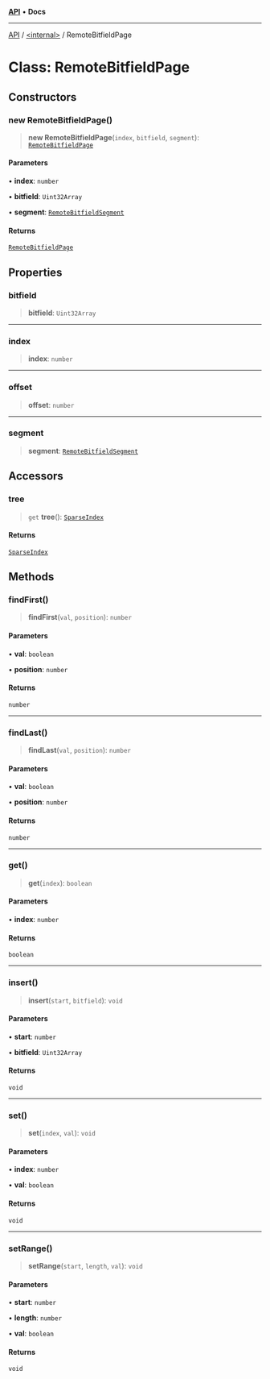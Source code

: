 [**API**](../../README.md) • **Docs**

***

[API](../../README.md) / [\<internal\>](../README.md) / RemoteBitfieldPage

# Class: RemoteBitfieldPage

## Constructors

### new RemoteBitfieldPage()

> **new RemoteBitfieldPage**(`index`, `bitfield`, `segment`): [`RemoteBitfieldPage`](RemoteBitfieldPage.md)

#### Parameters

• **index**: `number`

• **bitfield**: `Uint32Array`

• **segment**: [`RemoteBitfieldSegment`](RemoteBitfieldSegment.md)

#### Returns

[`RemoteBitfieldPage`](RemoteBitfieldPage.md)

## Properties

### bitfield

> **bitfield**: `Uint32Array`

***

### index

> **index**: `number`

***

### offset

> **offset**: `number`

***

### segment

> **segment**: [`RemoteBitfieldSegment`](RemoteBitfieldSegment.md)

## Accessors

### tree

> `get` **tree**(): [`SparseIndex`](SparseIndex.md)

#### Returns

[`SparseIndex`](SparseIndex.md)

## Methods

### findFirst()

> **findFirst**(`val`, `position`): `number`

#### Parameters

• **val**: `boolean`

• **position**: `number`

#### Returns

`number`

***

### findLast()

> **findLast**(`val`, `position`): `number`

#### Parameters

• **val**: `boolean`

• **position**: `number`

#### Returns

`number`

***

### get()

> **get**(`index`): `boolean`

#### Parameters

• **index**: `number`

#### Returns

`boolean`

***

### insert()

> **insert**(`start`, `bitfield`): `void`

#### Parameters

• **start**: `number`

• **bitfield**: `Uint32Array`

#### Returns

`void`

***

### set()

> **set**(`index`, `val`): `void`

#### Parameters

• **index**: `number`

• **val**: `boolean`

#### Returns

`void`

***

### setRange()

> **setRange**(`start`, `length`, `val`): `void`

#### Parameters

• **start**: `number`

• **length**: `number`

• **val**: `boolean`

#### Returns

`void`
